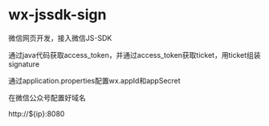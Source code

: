 # wx-jssdk-sign

微信网页开发，接入微信JS-SDK

通过java代码获取access_token，并通过access_token获取ticket，用ticket组装signature

通过application.properties配置wx.appId和appSecret

在微信公众号配置好域名

http://${ip}:8080
